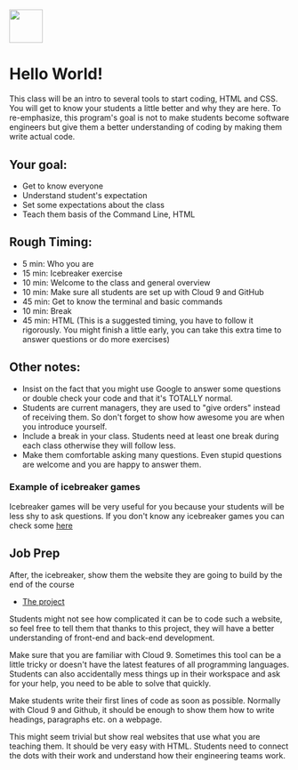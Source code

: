 # <img src="https://cloud.githubusercontent.com/assets/8397980/19818474/bd21af4c-9d04-11e6-8df6-1ed154718dce.png" height="60">

# Hello World!
This class will be an intro to several tools to start coding, HTML and CSS. You will get to know your students a little better and why they are here. To re-emphasize, this program's goal is not to make students become software engineers but give them a better understanding of coding by making them write actual code.


## Your goal:
* Get to know everyone
* Understand student's expectation
* Set some expectations about the class
* Teach them basis of the Command Line, HTML

## Rough Timing:
* 5 min: Who you are
* 15 min: Icebreaker exercise
* 10 min: Welcome to the class and general overview
* 10 min: Make sure all students are set up with Cloud 9 and GitHub
* 45 min: Get to know the terminal and basic commands
* 10 min: Break
* 45 min: HTML
(This is a suggested timing, you have to follow it rigorously. You might finish a little early, you can take this extra time to answer questions or do more exercises)


## Other notes:

* Insist on the fact that you might use Google to answer some questions or double check your code and that it's TOTALLY normal.
* Students are current managers, they are used to "give orders" instead of receiving them. So don't forget to show how awesome you are when you introduce yourself.
* Include a break in your class. Students need at least one break during each class otherwise they will follow less.
* Make them comfortable asking many questions. Even stupid questions are welcome and you are happy to answer them.


### Example of icebreaker games

Icebreaker games will be very useful for you because your students will be less shy to ask questions. If you don't know any icebreaker games you can check some [here](http://www.icebreakers.ws/large-group)


## Job Prep

After, the icebreaker, show them the website they are going to build by the end of the course

* [The project](http://p-school-blog.herokuapp.com)

Students might not see how complicated it can be to code such a website, so feel free to tell them that thanks to this project, they will have a better understanding of front-end and back-end development.

Make sure that you are familiar with Cloud 9. Sometimes this tool can be a little tricky or doesn't have the latest features of all programming languages. Students can also accidentally mess things up in their workspace and ask for your help, you need to be able to solve that quickly.

Make students write their first lines of code as soon as possible. Normally with Cloud 9 and Github, it should be enough to show them how to write headings, paragraphs etc. on a webpage.

This might seem trivial but show real websites that use what you are teaching them. It should be very easy with HTML. Students need to connect the dots with their work and understand how their engineering teams work.
